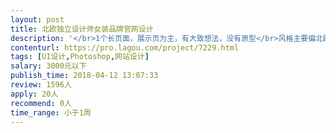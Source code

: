 ```yaml
---                
layout: post       
title: 北欧独立设计师女装品牌官网设计           
description: '</br>1个长页面，展示页为主，有大致想法，没有原型</br>风格主要偏北欧简约风，需要有设计感，不要传统电商风格。</br>需要有相关经验的设计师</br>请提供商业作品案例链接</br>'     
contenturl: https://pro.lagou.com/project/7229.html      
tags: [UI设计,Photoshop,网站设计]            
salary: 3000元以下          
publish_time: 2018-04-12 13:07:33         
review: 1596人                   
apply: 20人                   
recommend: 0人                   
time_range: 小于1周              
---                 
```

